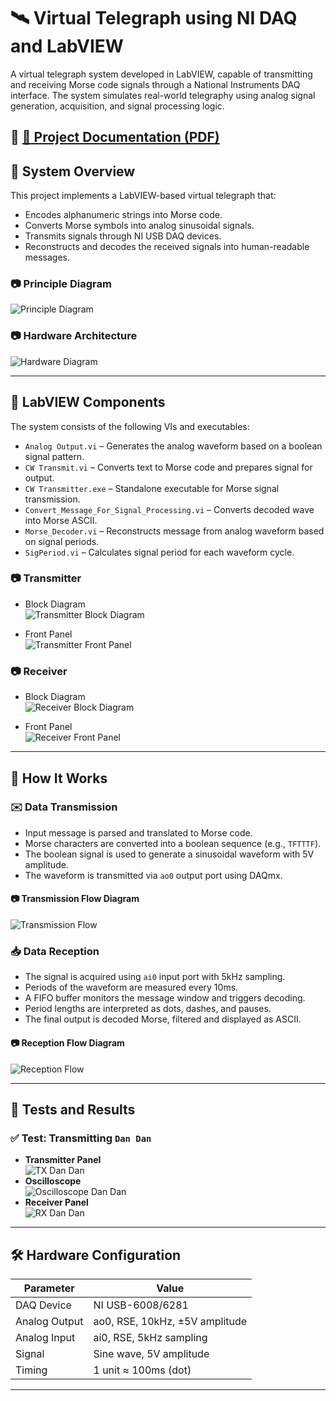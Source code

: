 # 🛰️ Virtual Telegraph using NI DAQ and LabVIEW

A virtual telegraph system developed in LabVIEW, capable of transmitting and receiving Morse code signals through a National Instruments DAQ interface. The system simulates real-world telegraphy using analog signal generation, acquisition, and signal processing logic.

📄 [📘 Project Documentation (PDF)](https://github.com/CodreanuDan/VirtualTelegraph_LabviewDAQmx/blob/main/DOCS/Documents/CodreanuDan_TelegrafVirtual.pdf)
---

## 📡 System Overview

This project implements a LabVIEW-based virtual telegraph that:
- Encodes alphanumeric strings into Morse code.
- Converts Morse symbols into analog sinusoidal signals.
- Transmits signals through NI USB DAQ devices.
- Reconstructs and decodes the received signals into human-readable messages.

### 📷 Principle Diagram  
![Principle Diagram](https://github.com/user-attachments/assets/7ecbd836-00a5-4c16-8eed-97f4ad86423b)

### 📷 Hardware Architecture  
![Hardware Diagram](https://github.com/user-attachments/assets/0447d356-9bd4-4d4c-9eaf-1cc538a33178)


---

## 🧠 LabVIEW Components

The system consists of the following VIs and executables:

- `Analog Output.vi` – Generates the analog waveform based on a boolean signal pattern.
- `CW Transmit.vi` – Converts text to Morse code and prepares signal for output.
- `CW Transmitter.exe` – Standalone executable for Morse signal transmission.
- `Convert_Message_For_Signal_Processing.vi` – Converts decoded wave into Morse ASCII.
- `Morse_Decoder.vi` – Reconstructs message from analog waveform based on signal periods.
- `SigPeriod.vi` – Calculates signal period for each waveform cycle.

### 📷 Transmitter
- Block Diagram  
  ![Transmitter Block Diagram](https://github.com/user-attachments/assets/cb98ddb8-ead6-4906-b2a2-ca25a3d2595c)

- Front Panel  
  ![Transmitter Front Panel](https://github.com/user-attachments/assets/ed4133cb-5612-48f2-96a5-42e27b446261)


### 📷 Receiver
- Block Diagram  
  ![Receiver Block Diagram](https://github.com/user-attachments/assets/11f32a29-e686-4b47-9d4f-15e30ee38b3a)

- Front Panel  
  ![Receiver Front Panel](https://github.com/user-attachments/assets/a4c1aa7a-dfeb-4e56-b62d-1012b339f1ef)


---

## 🧩 How It Works

### ✉️ Data Transmission
- Input message is parsed and translated to Morse code.
- Morse characters are converted into a boolean sequence (e.g., `TFTTTF`).
- The boolean signal is used to generate a sinusoidal waveform with 5V amplitude.
- The waveform is transmitted via `ao0` output port using DAQmx.

#### 📷 Transmission Flow Diagram  
![Transmission Flow](https://github.com/user-attachments/assets/934b2c0c-9a00-464f-87c7-013eae8def91)

### 📥 Data Reception
- The signal is acquired using `ai0` input port with 5kHz sampling.
- Periods of the waveform are measured every 10ms.
- A FIFO buffer monitors the message window and triggers decoding.
- Period lengths are interpreted as dots, dashes, and pauses.
- The final output is decoded Morse, filtered and displayed as ASCII.

#### 📷 Reception Flow Diagram  
![Reception Flow](https://github.com/user-attachments/assets/298a1563-cb1d-482a-aaba-f05c23033010)

---

## 🧪 Tests and Results

### ✅ Test: Transmitting `Dan Dan`
- **Transmitter Panel**  
  ![TX Dan Dan](https://github.com/user-attachments/assets/5aef6541-cb89-4817-a8b2-7fa8d59ebc11)
- **Oscilloscope**  
  ![Oscilloscope Dan Dan](https://github.com/user-attachments/assets/090026bf-2991-4b6a-a982-bfe5759019f1)
- **Receiver Panel**  
  ![RX Dan Dan](https://github.com/user-attachments/assets/c976f374-4c32-42e0-8e4a-85ad5678cf0f)

---

## 🛠️ Hardware Configuration

| Parameter       | Value                             |
|----------------|-----------------------------------|
| DAQ Device      | NI USB-6008/6281                  |
| Analog Output   | ao0, RSE, 10kHz, ±5V amplitude     |
| Analog Input    | ai0, RSE, 5kHz sampling            |
| Signal          | Sine wave, 5V amplitude            |
| Timing          | 1 unit ≈ 100ms (dot)               |

---

